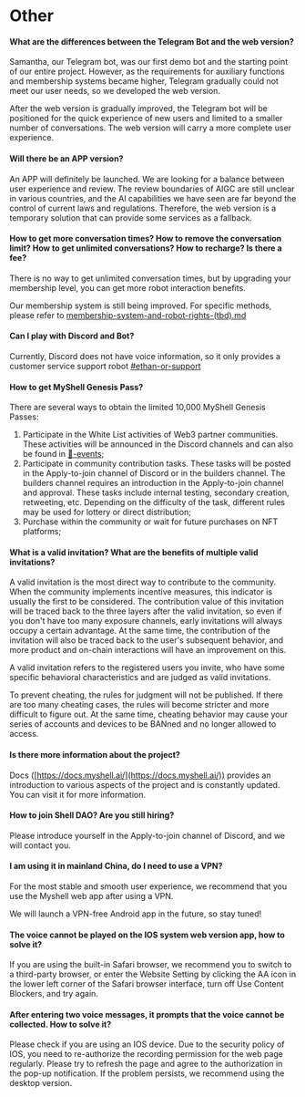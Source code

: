 # Other

#### What are the differences between the Telegram Bot and the web version?

Samantha, our Telegram bot, was our first demo bot and the starting point of our entire project. However, as the requirements for auxiliary functions and membership systems became higher, Telegram gradually could not meet our user needs, so we developed the web version.

After the web version is gradually improved, the Telegram bot will be positioned for the quick experience of new users and limited to a smaller number of conversations. The web version will carry a more complete user experience.

#### Will there be an APP version?

An APP will definitely be launched. We are looking for a balance between user experience and review. The review boundaries of AIGC are still unclear in various countries, and the AI capabilities we have seen are far beyond the control of current laws and regulations. Therefore, the web version is a temporary solution that can provide some services as a fallback.

#### How to get more conversation times? How to remove the conversation limit? How to get unlimited conversations? How to recharge? Is there a fee?

There is no way to get unlimited conversation times, but by upgrading your membership level, you can get more robot interaction benefits.

Our membership system is still being improved. For specific methods, please refer to [membership-system-and-robot-rights-(tbd).md](../product-manual/membership-system-and-robot-rights-(tbd).md "mention")

#### Can I play with Discord and Bot?

Currently, Discord does not have voice information, so it only provides a customer service support robot [#ethan-or-support](../product-manual/robot-introduction.md#ethan-or-support "mention")&#x20;

#### How to get MyShell Genesis Pass?

There are several ways to obtain the limited 10,000 MyShell Genesis Passes:

1. Participate in the White List activities of Web3 partner communities. These activities will be announced in the Discord channels and can also be found in [🎉-events](../🎉-events/ "mention");
2. Participate in community contribution tasks. These tasks will be posted in the Apply-to-join channel of Discord or in the builders channel. The builders channel requires an introduction in the Apply-to-join channel and approval. These tasks include internal testing, secondary creation, retweeting, etc. Depending on the difficulty of the task, different rules may be used for lottery or direct distribution;
3. Purchase within the community or wait for future purchases on NFT platforms;

#### What is a valid invitation? What are the benefits of multiple valid invitations?

A valid invitation is the most direct way to contribute to the community. When the community implements incentive measures, this indicator is usually the first to be considered. The contribution value of this invitation will be traced back to the three layers after the valid invitation, so even if you don't have too many exposure channels, early invitations will always occupy a certain advantage. At the same time, the contribution of the invitation will also be traced back to the user's subsequent behavior, and more product and on-chain interactions will have an improvement on this.

A valid invitation refers to the registered users you invite, who have some specific behavioral characteristics and are judged as valid invitations.

To prevent cheating, the rules for judgment will not be published. If there are too many cheating cases, the rules will become stricter and more difficult to figure out. At the same time, cheating behavior may cause your series of accounts and devices to be BANned and no longer allowed to access.

#### Is there more information about the project?

Docs ([https://docs.myshell.ai/](https://docs.myshell.ai/)) provides an introduction to various aspects of the project and is constantly updated. You can visit it for more information.

#### How to join Shell DAO? Are you still hiring?

Please introduce yourself in the Apply-to-join channel of Discord, and we will contact you.

#### I am using it in mainland China, do I need to use a VPN?

For the most stable and smooth user experience, we recommend that you use the Myshell web app after using a VPN.

We will launch a VPN-free Android app in the future, so stay tuned!

#### The voice cannot be played on the IOS system web version app, how to solve it?

If you are using the built-in Safari browser, we recommend you to switch to a third-party browser, or enter the Website Setting by clicking the AA icon in the lower left corner of the Safari browser interface, turn off Use Content Blockers, and try again.

#### After entering two voice messages, it prompts that the voice cannot be collected. How to solve it?

Please check if you are using an IOS device. Due to the security policy of IOS, you need to re-authorize the recording permission for the web page regularly. Please try to refresh the page and agree to the authorization in the pop-up notification. If the problem persists, we recommend using the desktop version.